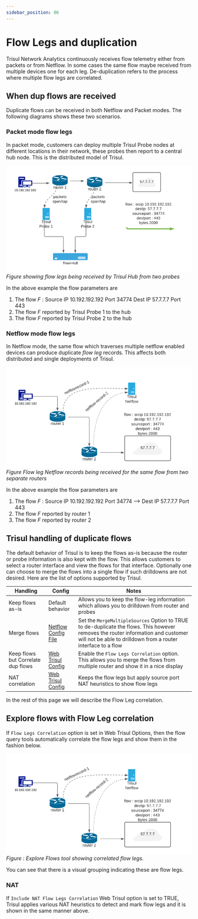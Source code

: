 ```yaml
---
sidebar_position: 06
---
```


# Flow Legs and duplication

Trisul Network Analytics continuously receives flow telemetry either
from packets or from Netflow. In some cases the same flow maybe received
from multiple devices one for each leg. De-duplication refers to the
process where multiple flow legs are correlated.

## When dup flows are received

Duplicate flows can be received in both Netflow and Packet modes. The
following diagrams shows these two scenarios.

### Packet mode flow legs

In packet mode, customers can deploy multiple Trisul Probe nodes at
different locations in their network, these probes then report to a
central hub node. This is the distributed model of Trisul.

![](images/dup-packets.png)  
*Figure showing flow legs being received by Trisul Hub from two probes*

In the above example the flow parameters are

1. The flow *F* : Source IP 10.192.192.192 Port 34774 Dest IP 57.7.7.7
   Port 443
2. The flow *F* reported by Trisul Probe 1 to the hub
3. The flow *F* reported by Trisul Probe 2 to the hub

### Netflow mode flow legs

In Netflow mode, the same flow which traverses multiple netflow enabled
devices can produce duplicate *flow leg* records. This affects both
distributed and single deployments of Trisul.

![](images/dup-netflow.png)  
*Figure Flow leg Netflow records being received for the same flow from
two separate routers*

In the above example the flow parameters are

1. The flow *F* : Source IP 10.192.192.192 Port 34774 —\> Dest IP
   57.7.7.7 Port 443
2. The flow *F* reported by router 1
3. The flow *F* reported by router 2

## Trisul handling of duplicate flows

The default behavior of Trisul is to keep the flows as-is because the
router or probe information is also kept with the flow. This allows
customers to select a router interface and view the flows for that
interface. Optionally one can choose to merge the flows into a single
flow if such drilldowns are not desired. Here are the list of options
supported by Trisul.

| Handling                           | Config                                                     | Notes                                                                                                                                                                                             |
| ---------------------------------- | ---------------------------------------------------------- | ------------------------------------------------------------------------------------------------------------------------------------------------------------------------------------------------- |
| Keep flows as-is                   | Default behavior                                           | Allows you to keep the flow-leg information which allows you to drilldown from router and probes                                                                                                  |
| Merge flows                        | [Netflow Config File](/docs/ref/netflow-config#parameters) | Set the `MergeMultipleSources` Option to TRUE to de-duplicate the flows. This however removes the router information and customer will not be able to drilldown from a router interface to a flow |
| Keep flows but Correlate dup flows | [Web Trisul Config](/docs/ug/webadmin/web_options)         | Enable the `Flow Legs Correlation` option. This allows you to merge the flows from multiple router and show it in a nice display                                                                  |
| NAT correlation                    | [Web Trisul Config](/docs/ug/webadmin/web_options)         | Keeps the flow legs but apply source port NAT heuristics to show flow legs                                                                                                                        |

In the rest of this page we will describe the Flow Leg correlation.

## Explore flows with Flow Leg correlation

If `Flow Legs Correlation` option is set in Web Trisul Options, then the
flow query tools automatically correlate the flow legs and show them in
the fashion below.

![](images/dup-netflow.png)  
*Figure : Explore Flows tool showing correlated flow legs.*

You can see that there is a visual grouping indicating these are flow
legs.

### NAT

If `Include NAT Flow Legs Correlation` Web Trisul option is set to TRUE,
Trisul applies various NAT heuristics to detect and mark flow legs and
it is shown in the same manner above.

